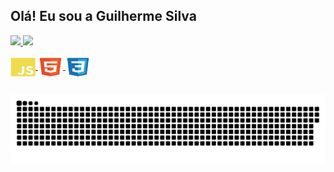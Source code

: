 ## Olá! Eu sou a Guilherme Silva
<div>
  <a href="https://github.com/guitxdasilva">
  <img height="180em" src="https://github-readme-stats.vercel.app/api?username=guitxdasilva&show_icons=true&theme=dark&include_all_commits=true&count_private=true"/>
  <img height="180em" src="https://github-readme-stats.vercel.app/api/top-langs/?username=guitxdasilva&layout=compact&langs_count=7&theme=dark"/>
</div>

<div style="display: inline_block"><br>
  <img align="center" alt="JS" height="30" width="40" src="https://raw.githubusercontent.com/devicons/devicon/master/icons/javascript/javascript-plain.svg">
  <img align="center" alt="HTML" height="30" width="40" src="https://raw.githubusercontent.com/devicons/devicon/master/icons/html5/html5-original.svg">
  <img align="center" alt="CSS" height="30" width="40" src="https://raw.githubusercontent.com/devicons/devicon/master/icons/css3/css3-original.svg">
</div>
 
 ##
  
<div> 
 
  ![Snake animation](https://github.com/guitxdasilva/guitxdasilva/blob/output/github-contribution-grid-snake.svg)
 
</div>
